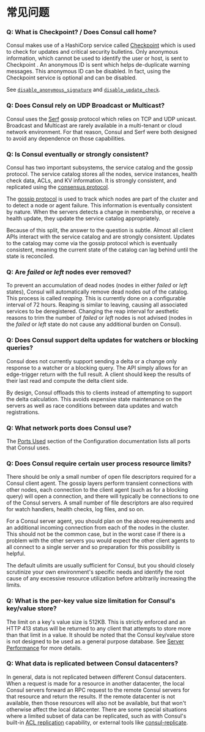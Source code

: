 # 常见问题

### Q: What is Checkpoint? / Does Consul call home? <a id="q-what-is-checkpoint-does-consul-call-home-"></a>

Consul makes use of a HashiCorp service called [Checkpoint](http://checkpoint.hashicorp.com/) which is used to check for updates and critical security bulletins. Only anonymous information, which cannot be used to identify the user or host, is sent to Checkpoint . An anonymous ID is sent which helps de-duplicate warning messages. This anonymous ID can be disabled. In fact, using the Checkpoint service is optional and can be disabled.

See [`disable_anonymous_signature`](https://www.consul.io/docs/agent/options.html#disable_anonymous_signature) and [`disable_update_check`](https://www.consul.io/docs/agent/options.html#disable_update_check).

### Q: Does Consul rely on UDP Broadcast or Multicast? <a id="q-does-consul-rely-on-udp-broadcast-or-multicast-"></a>

Consul uses the [Serf](https://www.serf.io/) gossip protocol which relies on TCP and UDP unicast. Broadcast and Multicast are rarely available in a multi-tenant or cloud network environment. For that reason, Consul and Serf were both designed to avoid any dependence on those capabilities.

### Q: Is Consul eventually or strongly consistent? <a id="q-is-consul-eventually-or-strongly-consistent-"></a>

Consul has two important subsystems, the service catalog and the gossip protocol. The service catalog stores all the nodes, service instances, health check data, ACLs, and KV information. It is strongly consistent, and replicated using the [consensus protocol](https://www.consul.io/docs/internals/consensus.html).

The [gossip protocol](https://www.consul.io/docs/internals/gossip.html) is used to track which nodes are part of the cluster and to detect a node or agent failure. This information is eventually consistent by nature. When the servers detects a change in membership, or receive a health update, they update the service catalog appropriately.

Because of this split, the answer to the question is subtle. Almost all client APIs interact with the service catalog and are strongly consistent. Updates to the catalog may come via the gossip protocol which is eventually consistent, meaning the current state of the catalog can lag behind until the state is reconciled.

### Q: Are _failed_ or _left_ nodes ever removed? <a id="q-are-failed-or-left-nodes-ever-removed-"></a>

To prevent an accumulation of dead nodes \(nodes in either _failed_ or _left_ states\), Consul will automatically remove dead nodes out of the catalog. This process is called _reaping_. This is currently done on a configurable interval of 72 hours. Reaping is similar to leaving, causing all associated services to be deregistered. Changing the reap interval for aesthetic reasons to trim the number of _failed_ or _left_ nodes is not advised \(nodes in the _failed_ or _left_ state do not cause any additional burden on Consul\).

### Q: Does Consul support delta updates for watchers or blocking queries? <a id="q-does-consul-support-delta-updates-for-watchers-or-blocking-queries-"></a>

Consul does not currently support sending a delta or a change only response to a watcher or a blocking query. The API simply allows for an edge-trigger return with the full result. A client should keep the results of their last read and compute the delta client side.

By design, Consul offloads this to clients instead of attempting to support the delta calculation. This avoids expensive state maintenance on the servers as well as race conditions between data updates and watch registrations.

### Q: What network ports does Consul use? <a id="q-what-network-ports-does-consul-use-"></a>

The [Ports Used](https://www.consul.io/docs/agent/options.html#ports) section of the Configuration documentation lists all ports that Consul uses.

### Q: Does Consul require certain user process resource limits? <a id="q-does-consul-require-certain-user-process-resource-limits-"></a>

There should be only a small number of open file descriptors required for a Consul client agent. The gossip layers perform transient connections with other nodes, each connection to the client agent \(such as for a blocking query\) will open a connection, and there will typically be connections to one of the Consul servers. A small number of file descriptors are also required for watch handlers, health checks, log files, and so on.

For a Consul server agent, you should plan on the above requirements and an additional incoming connection from each of the nodes in the cluster. This should not be the common case, but in the worst case if there is a problem with the other servers you would expect the other client agents to all connect to a single server and so preparation for this possibility is helpful.

The default ulimits are usually sufficient for Consul, but you should closely scrutinize your own environment's specific needs and identify the root cause of any excessive resource utilization before arbitrarily increasing the limits.

### Q: What is the per-key value size limitation for Consul's key/value store? <a id="q-what-is-the-per-key-value-size-limitation-for-consul-39-s-key-value-store-"></a>

The limit on a key's value size is 512KB. This is strictly enforced and an HTTP 413 status will be returned to any client that attempts to store more than that limit in a value. It should be noted that the Consul key/value store is not designed to be used as a general purpose database. See [Server Performance](https://www.consul.io/docs/guides/performance.html) for more details.

### Q: What data is replicated between Consul datacenters? <a id="q-what-data-is-replicated-between-consul-datacenters-"></a>

In general, data is not replicated between different Consul datacenters. When a request is made for a resource in another datacenter, the local Consul servers forward an RPC request to the remote Consul servers for that resource and return the results. If the remote datacenter is not available, then those resources will also not be available, but that won't otherwise affect the local datacenter. There are some special situations where a limited subset of data can be replicated, such as with Consul's built-in [ACL replication](https://www.consul.io/docs/guides/acl.html#outages-and-acl-replication) capability, or external tools like [consul-replicate](https://github.com/hashicorp/consul-replicate).

